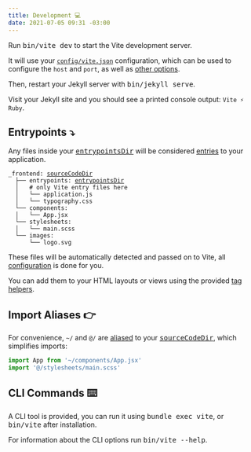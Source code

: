 ```yaml
---
title: Development 💻
date: 2021-07-05 09:31 -03:00
---
```

[configuration reference]: https://vite-ruby.netlify.app/config/
[guides]: https://vite-ruby.netlify.app/guide/
[website]: https://vite-ruby.netlify.app/
[docs repo]: https://github.com/ElMassimo/jekyll-vite/tree/main/docs
[tag helpers]: https://vite-ruby.netlify.app/guide/rails.html#tag-helpers-%F0%9F%8F%B7
[discussions]: https://github.com/ElMassimo/vite_ruby/discussions
[rails]: https://rubyonrails.org/
[webpacker]: https://github.com/rails/webpacker
[vite rails]: https://github.com/ElMassimo/vite_ruby
[vite]: https://vitejs.dev/
[vite-templates]: https://github.com/vitejs/vite/tree/main/packages/create-app
[plugins]: https://vitejs.dev/plugins/
[configuration reference]: https://vite-ruby.netlify.app/config/
[build]: https://vite-ruby.netlify.app/config/#build-options
[dev options]: https://vite-ruby.netlify.app/config/#development-options
[json config]: https://vite-ruby.netlify.app/config/#shared-configuration-file-%F0%9F%93%84
[vite config]: https://vite-ruby.netlify.app/config/#configuring-vite-%E2%9A%A1
[sourceCodeDir]: https://vite-ruby.netlify.app/config/#sourcecodedir
[autoBuild]: https://vite-ruby.netlify.app/config/#autobuild
[entrypoints]: https://vitejs.dev/guide/build.html#multi-page-app
[vite_client_tag]: https://github.com/ElMassimo/vite_ruby/blob/main/lib/vite_rails/helper.rb#L13-L17
[vite_javascript_tag]: https://github.com/ElMassimo/vite_ruby/blob/main/lib/vite_rails/helper.rb#L28-L51
[vite_typescript_tag]: https://github.com/ElMassimo/vite_ruby/blob/main/lib/vite_rails/helper.rb#L57-L59
[vite_stylesheet_tag]: https://github.com/ElMassimo/vite_ruby/blob/main/lib/vite_rails/helper.rb#L62-L64
[vite_asset_path]: https://github.com/ElMassimo/vite_ruby/blob/main/lib/vite_rails/helper.rb#L23-L25
[sourceCodeDir]: https://vite-ruby.netlify.app/config/#sourcecodedir
[entrypointsDir]: https://vite-ruby.netlify.app/config/#entrypointsdir
[watchAdditionalPaths]: https://vite-ruby.netlify.app/config/#watchadditionalpaths
[aliased]: https://github.com/rollup/plugins/tree/master/packages/alias


Run <kbd>bin/vite dev</kbd> to start the Vite development server.

It will use your [`config/vite.json`][json config] configuration, which can be
used to configure the `host` and `port`, as well as [other options][dev options].

Then, restart your Jekyll server with <kbd>bin/jekyll serve</kbd>.

Visit your Jekyll site and you should see a printed console output: `Vite ⚡️ Ruby`.

<!--more-->

## Entrypoints ⤵️

Any files inside your [<kbd>entrypointsDir</kbd>][entrypointsDir] will be
considered [entries][entrypoints] to your application.

<div class="language-">
  <pre>
<code>_frontend: <a href="/config/#sourcecodedir"><kbd>sourceCodeDir</kbd></a>
  ├── entrypoints: <a href="/config/#entrypointsdir"><kbd>entrypointsDir</kbd></a>
  │   # only Vite entry files here
  │   └── application.js
  │   └── typography.css
  └── components:
  │   └── App.jsx
  └── stylesheets:
  │   └── main.scss
  └── images:
      └── logo.svg</code>
</pre>
</div>

These files will be automatically detected and passed on to Vite, all [configuration][entrypoints] is done
for you.

You can add them to your HTML layouts or views using the provided [tag helpers].

## Import Aliases 👉

For convenience, `~/` and `@/` are [aliased] to your [<kbd>sourceCodeDir</kbd>][sourceCodeDir],
which simplifies imports:

```js
import App from '~/components/App.jsx'
import '@/stylesheets/main.scss'
```

## CLI Commands ⌨️

A CLI tool is provided, you can run it using <kbd>bundle exec vite</kbd>, or <kbd>bin/vite</kbd> after installation.

For information about the CLI options run <kbd>bin/vite --help</kbd>.
